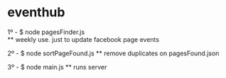 eventhub
========


1º - $ node pagesFinder.js  
** weekly use. just to update facebook page events

2º - $ node sortPageFound.js
** remove duplicates on pagesFound.json

3º - $ node main.js
** runs server
